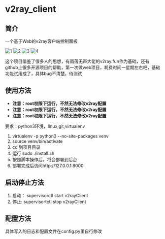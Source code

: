 # v2ray_client
## 简介

一个基于Web的v2ray客户端控制面板

![1](https://github.com/NoOne-hub/v2ray_client/blob/master/images/1.png
)
![2](https://github.com/NoOne-hub/v2ray_client/blob/master/images/2.png
)
![3](https://github.com/NoOne-hub/v2ray_client/blob/master/images/3.png
)
![4](https://github.com/NoOne-hub/v2ray_client/blob/master/images/4.png
)

这个项目借鉴了很多人的思想，有雨落无声大佬的v2ray.fun作为基础，还有github上很多开源项目的帮助，第一次做web项目，耗费时间一星期左右吧，基础功能试用成了，具体bug不清楚，待测试

## 使用方法
- **注意：root权限下运行，不然无法修改v2ray配置**
- **注意：root权限下运行，不然无法修改v2ray配置**
- **注意：root权限下运行，不然无法修改v2ray配置**

要求：python3环境，linux,git,virtualenv


1. virtualenv -p python3 --no-site-packages venv
2. source venv/bin/activate
3. cd 到项目目录
4. 运行 sudo ./install.sh
5. 按照脚本操作后，将会部署到后台
6. 部署完成后访问http://127.0.0.1:8000


## 启动停止方法
1. 启动： supervisorctl start v2rayClient
2. 停止: supervisortctl stop v2rayClient




## 配置方法

具体写入的日志和配置文件在config.py里自行修改

